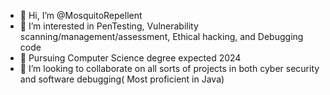 - 👋 Hi, I’m @MosquitoRepellent
- 👀 I’m interested in PenTesting, Vulnerability scanning/management/assessment, Ethical hacking, and Debugging code
- 🌱 Pursuing Computer Science degree expected 2024
- 💞️ I’m looking to collaborate on all sorts of projects in both cyber security and software debugging( Most proficient in Java)

<!---
MosquitoRepellent/MosquitoRepellent is a ✨ special ✨ repository because its `README.md` (this file) appears on your GitHub profile.
You can click the Preview link to take a look at your changes.
--->
